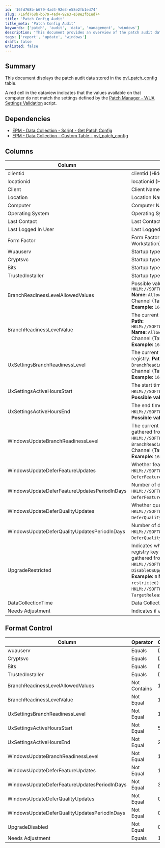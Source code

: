 ```yaml
---
id: '16fd768b-b679-4ad4-92e3-e58e2fb1ed74'
slug: /16fd768b-b679-4ad4-92e3-e58e2fb1ed74
title: 'Patch Config Audit'
title_meta: 'Patch Config Audit'
keywords: ['patch', 'audit', 'data', 'management', 'windows']
description: 'This document provides an overview of the patch audit data stored in the pvl_patch_config table, including details on discrepancies between the values on computers and the defined settings in the Patch Manager - WUA Settings Validation script. It covers dependencies, column explanations, and format control for monitoring patch compliance.'
tags: ['report', 'update', 'windows']
draft: false
unlisted: false
---
```


## Summary

This document displays the patch audit data stored in the [pvl_patch_config](/docs/c9891eb9-3731-4b0d-9882-dcb4a73229eb) table.

A red cell in the dataview indicates that the values available on that computer do not match the settings defined by the [Patch Manager - WUA Settings Validation](/docs/1f78325c-968a-4a73-ba85-2a18c061063e) script.

## Dependencies

- [EPM - Data Collection - Script - Get Patch Config](/docs/c1b906ec-7aea-41f3-8241-358d3d644900)
- [EPM - Data Collection - Custom Table - pvl_patch_config](/docs/c9891eb9-3731-4b0d-9882-dcb4a73229eb)

## Columns

| Column                             | Explanation                                                                                   |
|------------------------------------|-----------------------------------------------------------------------------------------------|
| clientid                           | clientid (Hidden)                                                                            |
| locationid                         | locationid (Hidden)                                                                          |
| Client                             | Client Name                                                                                  |
| Location                           | Location Name                                                                                |
| Computer                           | Computer Name                                                                                |
| Operating System                   | Operating System                                                                              |
| Last Contact                       | Last Contact with RMM                                                                        |
| Last Logged In User                | Last Logged In User on the Computer                                                           |
| Form Factor                        | Form Factor (Virtual Server/Physical Server/HyperV Host/Laptop/Desktop/Virtual Workstation) |
| Wuauserv                           | Startup type of the `Wuauserv` service.                                                     |
| Cryptsvc                           | Startup type of the `Cryptsvc` service.                                                     |
| Bits                               | Startup type of the `Bits` service.                                                         |
| TrustedInstaller                   | Startup type of the `TrustedInstaller` service.                                             |
| BranchReadinessLevelAllowedValues  | Possible values for the branch readiness level. Data is gathered from the registry.  **Path:** `HKLM://SOFTWARE//Microsoft//PolicyManager//default//Update//BranchReadinessLevel`  **Name:** `AllowedValues`  **Possible values:**  - `16` (Semi-Annual Channel)  - `8` (Semi-Annual Channel (Targeted))  - `32` (Release Preview)  - `48` (Insider Fast)  - `64` (Insider Slow)  **Example:** `16, 8, 32, 48, 64` |
| BranchReadinessLevelValue         | The current value of the branch readiness level. Data is gathered from the registry.  **Path:** `HKLM://SOFTWARE//Microsoft//PolicyManager//default//Update//BranchReadinessLevel`  **Name:** `AllowedValues`  **Possible values:**  - `16` (Semi-Annual Channel)  - `8` (Semi-Annual Channel (Targeted))  - `32` (Release Preview)  - `48` (Insider Fast)  - `64` (Insider Slow)  **Example:** `16` |
| UxSettingsBranchReadinessLevel    | The current branch readiness level as stored in UX Settings. Data is gathered from the registry.  **Path:** `HKLM://SOFTWARE//Microsoft//WindowsUpdate//UX//Settings`  **Name:** `BranchReadinessLevel`  **Possible values:**  - `16` (Semi-Annual Channel)  - `8` (Semi-Annual Channel (Targeted))  - `32` (Release Preview)  - `48` (Insider Fast)  - `64` (Insider Slow)  **Example:** `16` |
| UxSettingsActiveHoursStart        | The start time for active hours. Data is gathered from the registry.  **Path:** `HKLM://SOFTWARE//Microsoft//WindowsUpdate//UX//Settings`  **Name:** `ActiveHoursStart`  **Possible values:** `0-23`  **Example:** `6` |
| UxSettingsActiveHoursEnd          | The end time for active hours. Data is gathered from the registry.  **Path:** `HKLM://SOFTWARE//Microsoft//WindowsUpdate//UX//Settings`  **Name:** `ActiveHoursEnd`  **Possible values:** `0-23`  **Example:** `18` |
| WindowsUpdateBranchReadinessLevel  | The current branch readiness level as stored in Windows Update Settings. Data is gathered from the registry.  **Path:** `HKLM://SOFTWARE//Policies//Microsoft//Windows//WindowsUpdate`  **Name:** `BranchReadinessLevel`  **Possible values:**  - `16` (Semi-Annual Channel)  - `8` (Semi-Annual Channel (Targeted))  - `32` (Release Preview)  - `48` (Insider Fast)  - `64` (Insider Slow)  **Example:** `16` |
| WindowsUpdateDeferFeatureUpdates   | Whether feature updates are deferred. Data is gathered from the registry.  **Path:** `HKLM://SOFTWARE//Policies//Microsoft//Windows//WindowsUpdate`  **Name:** `DeferFeatureUpdates`  **Possible values:** `0 (not deferred), 1 (deferred).`  **Example:** `1` |
| WindowsUpdateDeferFeatureUpdatesPeriodInDays | Number of days to defer feature updates. Data is gathered from the registry.  **Path:** `HKLM://SOFTWARE//Policies//Microsoft//Windows//WindowsUpdate`  **Name:** `DeferFeatureUpdatesPeriodInDays`  **Possible values:** `0-365(days).`  **Example:** `60` |
| WindowsUpdateDeferQualityUpdates   | Whether quality updates are deferred. Data is gathered from the registry.  **Path:** `HKLM://SOFTWARE//Policies//Microsoft//Windows//WindowsUpdate`  **Name:** `DeferQualityUpdates`  **Possible values:** `0 (not deferred), 1 (deferred).`  **Example:** `0` |
| WindowsUpdateDeferQualityUpdatesPeriodInDays | Number of days to defer quality updates. Data is gathered from the registry.  **Path:** `HKLM://SOFTWARE//Policies//Microsoft//Windows//WindowsUpdate`  **Name:** `DeferQualityUpdatesPeriodInDays`  **Possible values:** `0-365(days).`  **Example:** `0` |
| UpgradeRestricted                  | Indicates whether Windows upgrades or feature updates are restricted from the registry key for Windows 10 and 11.   `0` --> Not restricted  `1` --> Restricted  Data is gathered from the registry.  **Path:** `HKLM://SOFTWARE//Policies//Microsoft//Windows//WindowsUpdate`  **Name:** `DisableOSUpgrade`  **Possible values:** `0 (upgrade not disabled), 1 (upgrade disabled).`  **Example:** `0`  **Name:** `TargetReleaseVersion`  **Possible values:** `0 (Feature update not restricted), 1 (Feature update disabled).`  **Example:** `1`  **Path:** `HKLM://SOFTWARE//Microsoft//Windows//WindowsUpdate`  **Name:** `TargetReleaseVersionInfo`  **Possible values:** `22H2, 23H2, 24H2, etc.`  **Example:** `22H2` |
| DataCollectionTime                 | Data Collection Time                                                                          |
| Needs Adjustment                   | Indicates if any column mentioned in the Format Control section is colored red.              |

## Format Control

| Column                             | Operator | Comparator | Color |
|------------------------------------|----------|------------|-------|
| wuauserv                           | Equals   | Disabled   | Red   |
| Cryptsvc                           | Equals   | Disabled   | Red   |
| Bits                               | Equals   | Disabled   | Red   |
| TrustedInstaller                   | Equals   | Disabled   | Red   |
| BranchReadinessLevelAllowedValues  | Not Contains | 16      | Red   |
| BranchReadinessLevelValue         | Not Equal | 16        | Red   |
| UxSettingsBranchReadinessLevel    | Not Equal | 16        | Red   |
| UxSettingsActiveHoursStart        | Not Equal | 5         | Red   |
| UxSettingsActiveHoursEnd          | Not Equal | 23        | Red   |
| WindowsUpdateBranchReadinessLevel  | Not Equal | 16        | Red   |
| WindowsUpdateDeferFeatureUpdates   | Not Equal | 1         | Red   |
| WindowsUpdateDeferFeatureUpdatesPeriodInDays | Not Equal | 365 | Red   |
| WindowsUpdateDeferQualityUpdates   | Not Equal | 0         | Red   |
| WindowsUpdateDeferQualityUpdatesPeriodInDays | Not Equal | 0 | Red   |
| UpgradeDisabled                    | Not Equal | 0         | Red   |
| Needs Adjustment                   | Equals   | 1         | Red   |


